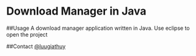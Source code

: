 Download Manager in Java
=====================

##Usage
A download manager application written in Java. Use eclipse to open the project

##Contact
[@luugiathuy](http://twitter.com/luugiathuy)
